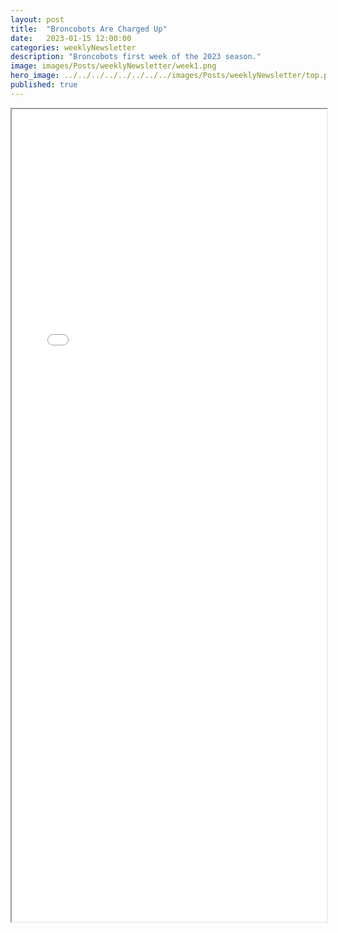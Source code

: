 ```yaml
---
layout: post
title:  "Broncobots Are Charged Up"
date:   2023-01-15 12:00:00
categories: weeklyNewsletter
description: "Broncobots first week of the 2023 season."
image: images/Posts/weeklyNewsletter/week1.png
hero_image: ../../../../../../../../images/Posts/weeklyNewsletter/top.png
published: true
---
```



<iframe src="{{ site.baseurl }}/BroncoBulletin/TheBroncobotsBulletin1.pdf" width="100%" height="1300em">
    </iframe>

